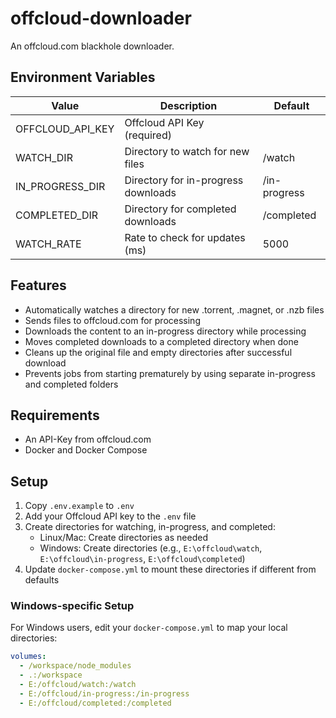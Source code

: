 # offcloud-downloader

An offcloud.com blackhole downloader.

## Environment Variables

| Value | Description | Default |
| --- | --- | --- |
| OFFCLOUD_API_KEY | Offcloud API Key (required) | |
| WATCH_DIR | Directory to watch for new files | /watch |
| IN_PROGRESS_DIR | Directory for in-progress downloads | /in-progress |
| COMPLETED_DIR | Directory for completed downloads | /completed |
| WATCH_RATE | Rate to check for updates (ms) | 5000 |

## Features

- Automatically watches a directory for new .torrent, .magnet, or .nzb files
- Sends files to offcloud.com for processing
- Downloads the content to an in-progress directory while processing
- Moves completed downloads to a completed directory when done
- Cleans up the original file and empty directories after successful download
- Prevents jobs from starting prematurely by using separate in-progress and completed folders

## Requirements

* An API-Key from offcloud.com
* Docker and Docker Compose

## Setup

1. Copy `.env.example` to `.env`
2. Add your Offcloud API key to the `.env` file
3. Create directories for watching, in-progress, and completed:
   * Linux/Mac: Create directories as needed
   * Windows: Create directories (e.g., `E:\offcloud\watch`, `E:\offcloud\in-progress`, `E:\offcloud\completed`)
4. Update `docker-compose.yml` to mount these directories if different from defaults

### Windows-specific Setup

For Windows users, edit your `docker-compose.yml` to map your local directories:

```yaml
volumes:
  - /workspace/node_modules
  - .:/workspace
  - E:/offcloud/watch:/watch
  - E:/offcloud/in-progress:/in-progress
  - E:/offcloud/completed:/completed
```